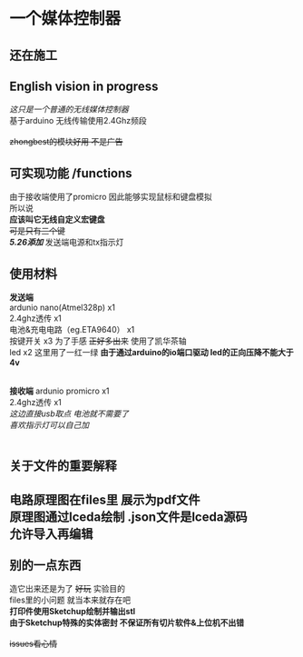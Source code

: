 一个媒体控制器
====
还在施工 
----
English vision in progress
----
*这只是一个普通的无线媒体控制器*   <br>
基于arduino 无线传输使用2.4Ghz频段  <br>
<br>
~~zhongbest的模块好用 不是广告~~  <br>

可实现功能 /functions
----
由于接收端使用了promicro 因此能够实现鼠标和键盘模拟  <br>
所以说  <br>
**应该叫它无线自定义宏键盘**  <br>
~~可是只有三个键~~  <br>
***5.26添加***  发送端电源和tx指示灯 <br>

使用材料
----
**发送端**  <br>
ardunio nano(Atmel328p) x1  <br>
2.4ghz透传 x1  <br>
电池&充电电路（eg.ETA9640） x1 <br>
按键开关 x3 为了手感 ~~正好多出来~~ 使用了凯华茶轴 <br>
led x2 这里用了一红一绿 **由于通过arduino的io端口驱动 led的正向压降不能大于4v**<br>
<br>

**接收端**
ardunio promicro x1  <br>
2.4ghz透传  x1  <br>
*这边直接usb取点 电池就不需要了*  <br>
*喜欢指示灯可以自己加*  <br>
<br>

关于文件的重要解释
----
电路原理图在files里 展示为pdf文件 <br>
**原理图通过lceda绘制 .json文件是lceda源码** <br> 
允许导入再编辑<br>
<br>
别的一点东西
----
造它出来还是为了 ~~好玩~~ 实验目的  <br>
files里的小问题 就当本来就存在吧  <br>
**打印件使用Sketchup绘制并输出stl**  <br>
**由于Sketchup特殊的实体密封 不保证所有切片软件&上位机不出错**  <br>
<br>
~~issues看心情~~
